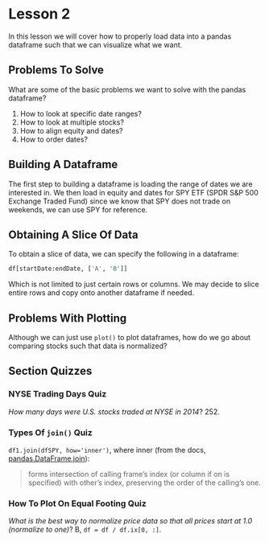 # Lesson 2

In this lesson we will cover how to properly load data into a pandas dataframe such that we can visualize what we want.

## Problems To Solve

What are some of the basic problems we want to solve with the pandas dataframe?

1. How to look at specific date ranges?
2. How to look at multiple stocks?
3. How to align equity and dates?
4. How to order dates?

## Building A Dataframe

The first step to building a dataframe is loading the range of dates we are interested in. We then load in equity and dates for SPY ETF (SPDR S&P 500 Exchange Traded Fund) since we know that SPY does not trade on weekends, we can use SPY for reference.

## Obtaining A Slice Of Data

To obtain a slice of data, we can specify the following in a dataframe:

```python
df[startDate:endDate, ['A', 'B']]
```

Which is not limited to just certain rows or columns. We may decide to slice entire rows and copy onto another dataframe if needed.

## Problems With Plotting

Although we can just use `plot()` to plot dataframes, how do we go about comparing stocks such that data is normalized?

## Section Quizzes

### NYSE Trading Days Quiz

_How many days were U.S. stocks traded at NYSE in 2014_? 252.

### Types Of `join()` Quiz

`df1.join(dfSPY, how='inner')`, where inner (from the docs, [pandas.DataFrame.join](https://pandas.pydata.org/pandas-docs/stable/reference/api/pandas.DataFrame.join.html)):

> forms intersection of calling frame’s index (or column if on is specified) with other’s index, preserving the order of the calling’s one.

### How To Plot On Equal Footing Quiz

_What is the best way to normalize price data so that all prices start at 1.0 (normalize to one)_? B, `df = df / df.ix[0, :]`.
